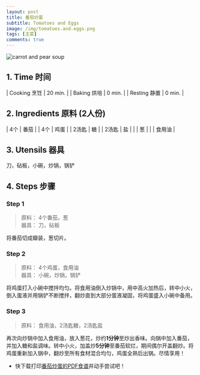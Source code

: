 ```yaml
---
layout: post
title: 番茄炒蛋
subtitle: Tomatoes and Eggs
image: /img/tomatoes.and.eggs.png
tags: [主菜]
comments: true
---
```


![carrot and pear soup](https://uraplutonium.github.io/open-recipe/img/tomatoes.and.eggs.png)

## 1. Time 时间

| Cooking 烹饪 | 20 min. |
| Baking 烘培  | 0 min.  |
| Resting 静置 | 0 min.  |

## 2. Ingredients 原料 (2人份)

| 4个   | 番茄   |
| 4个   | 鸡蛋   |
| 2汤匙 | 糖     |
| 2汤匙 | 盐     |
|       | 葱     |
|       | 食用油 |

## 3. Utensils 器具

刀，砧板，小碗，炒锅，锅铲

## 4. Steps 步骤

### Step 1
> 原料： 4个番茄，葱  
> 器具： 刀，砧板

将番茄切成瓣装，葱切片。

### Step 2
> 原料： 4个鸡蛋，食用油  
> 器具： 小碗，炒锅，锅铲

将鸡蛋打入小碗中搅拌均匀。将食用油倒入炒锅中，用中高火加热后，转中小火，倒入蛋液并用锅铲不断搅拌，翻炒直到大部分蛋液凝固，将鸡蛋盛入小碗中备用。

### Step 3
> 原料： 食用油，2汤匙糖，2汤匙盐  

再次向炒锅中加入食用油，放入葱花，炒约**1分钟**至炒出香味。向锅中加入番茄，并加入糖和盐调味。转中小火，加盖炒**5分钟**至番茄软烂，期间偶尔开盖翻炒。将鸡蛋重新加入锅中，翻炒至所有食材混合均匀，鸡蛋全熟后出锅。尽情享用！

- 快下载打印[番茄炒蛋的PDF食谱](https://uraplutonium.github.io/open-recipe/pdf/Tomatoes.and.Eggs.番茄炒蛋.pdf)并动手尝试吧！
